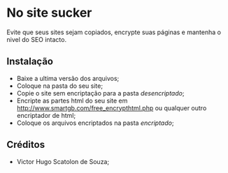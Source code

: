 # No site sucker
Evite que seus sites sejam copiados, encrypte suas páginas e mantenha o nivel do SEO intacto.

## Instalação
- Baixe a ultima versão dos arquivos;
- Coloque na pasta do seu site;
- Copie o site sem encriptação para a pasta *desencriptado*;
- Encripte as partes html do seu site em http://www.smartgb.com/free_encrypthtml.php ou qualquer outro encriptador de html;
- Coloque os arquivos encriptados na pasta *encriptado*;

## Créditos
- Victor Hugo Scatolon de Souza;
